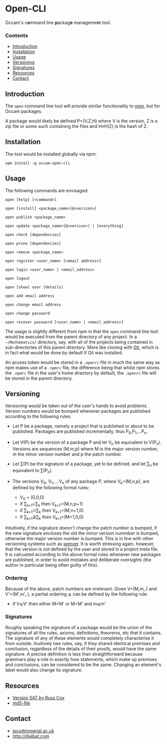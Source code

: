 # Open-CLI

Occam's c**o**mmand line **p**ackag**e** manageme**n**t tool.

### Contents

- [Introduction](#introduction)
- [Installation](#installation)
- [Usage](#usage)
- [Versioning](#versioning)
- [Signatures](#signatures)
- [Resources](#resources)
- [Contact](#contact)

## Introduction

The `open` command line tool will provide similar functionality to [npm](https://www.npmjs.com/), but for Occam packages. 

A package would likely be defined P=(V,Z,H) where V is the version, Z is a zip file or some such containing the files and H≡H(Z) is the hash of Z.

## Installation

The tool would be installed globally via npm:

    npm install -g occam-open-cli

## Usage

The following commands are envisaged:

    open [help] [<command>]

    open [install] <package_name>[@<version>]
    
    open publish <package_name>

    open update <package_name>[@<version>] | [everything]
    
    open check [dependencies]
    
    open prune [dependencies]
    
    open remove <package_name>

    open register <user_name> [<email address>]

    open login <user_name> | <email_address>

    open logout
    
    open [show] user [details]
    
    open add email address
    
    open change email address
    
    open change password

    open recover password [<user_name> | <email_address>]

The usage is slightly different from npm in that the `open` command line tool would be executed from the parent directory of any project. In a `~/Mathematics/` directory, say, with all of the projects being contained in sub-directories of this parent directory. More like cloning with [Git](https://git-scm.com/), which is in fact what would be done by default if Git was installed.

An access token would be stored in a `.openrc` file in much the same way as npm makes use of a `.npmrc` file, the difference being that whilst npm stores the `.npmrc` file in the user's home directory by default, the `.openrc` file will be stored in the parent directory.

## Versioning

Versioning would be taken out of the user's hands to avoid problems. Version numbers would be bumped whenever packages are published according to the following rules:

* Let P be a package, namely a project that is published or about to be published. Packages are published incrementally, thus P<sub>0</sub>,P<sub>1</sub>,...P<sub>n</sub>.

* Let V(P) be the version of a package P and let V<sub>n</sub> be equivalent to V(P<sub>n</sub>). Versions are sequences (M,m,p) where M is the major version number, m the minor version number and p the patch number. 

* Let ∑(P) be the signature of a package, yet to be defined, and let ∑<sub>n</sub> be equivalent to ∑(P<sub>n</sub>).

* The versions V<sub>0</sub>, V<sub>1</sub>,... V<sub>n</sub> of any package P, where V<sub>k</sub>=(M,n,p), are defined by the following formal rules:
  - V<sub>0</sub> = (0,0,0)
  - if ∑<sub>k+1</sub>=∑<sub>k</sub> then V<sub>k+1</sub>=(M,n,p+1)
  - if ∑<sub>k+1</sub>⊃∑<sub>k</sub> then V<sub>k+1</sub>=(M,n+1,0)
  - if ∑<sub>k+1</sub>⊉∑<sub>k</sub> then V<sub>k+1</sub>=(M+1,0,0)
  
Intuitively, if the signature doesn't change the patch number is bumped, if the new signature encloses the old the minor version nummber is bumped, otherwise the major version number is bumped. This is in line with other versioning systems such as [semver](http://semver.org/). It is worth stressing again, however, that the version is not defined by the user and stored in a project meta file. It is calcuated according to the above formal rules whenever new packages are published, in order to avoid mistakes and deliberate oversights (the author in particular being often guilty of this).

### Ordering

Because of the above, patch numbers are irrelevant. Given V=(M,m,.) and V'=(M',m',.), a partial ordering ⩽ can be defined by the following rule:

* if V⩽V' then either M&lt;M' or M=M' and m⩽m'

### Signatures

Roughly speaking the signature of a package would be the union of the signatures of all the rules, axioms, definitions, theorems, etc that it contains. The signature of any of these elements would completely characterise it from outside. Inuitively two rules, say, if they shared identical premises and conclusion, regardless of the details of their proofs, would have the same signature. A precise definition is less than straightforward because grammars play a role in exactly how statements, which make up premises and conclusions, can be considered to be the same. Changing an element's label would also change its signature.

## Resources

* [Version SAT by Russ Cox](https://research.swtch.com/version-sat)
* [md5-file](https://github.com/roryrjb/md5-file)

## Contact

* jecs@imperial.ac.uk
* http://djalbat.com
